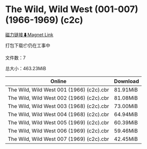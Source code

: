 # The Wild, Wild West (001-007) (1966-1969) (c2c)

[磁力链接⬇Magnet Link](magnet:?xt=urn:btih:9ba7794fa41f071c81fac441037db83d6fe51332&dn=The%20Wild%2C%20Wild%20West%20%28001-007%29%20%281966-1969%29%20%28c2c%29)

打包下载📦仍在工事中

文件数：7

总大小：463.23MiB

Online | Download
--- | ---
The Wild, Wild West 001 (1966) (c2c).cbr | 81.91MiB
The Wild, Wild West 002 (1966) (c2c).cbr | 81.08MiB
The Wild, Wild West 003 (1968) (c2c).cbr | 73.00MiB
The Wild, Wild West 004 (1968) (c2c).cbr | 64.94MiB
The Wild, Wild West 005 (1969) (c2c).cbr | 60.39MiB
The Wild, Wild West 006 (1969) (c2c).cbr | 59.46MiB
The Wild, Wild West 007 (1969) (c2c).cbr | 42.45MiB